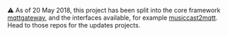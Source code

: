 
:warning:
As of 20 May 2018, this project has been split into the core framework [mqttgateway](https://github.com/ppt000/mqttgateway),
and the interfaces available, for example [musiccast2mqtt](https://github.com/ppt000/musiccast2mqtt).
Head to those repos for the updates projects.
